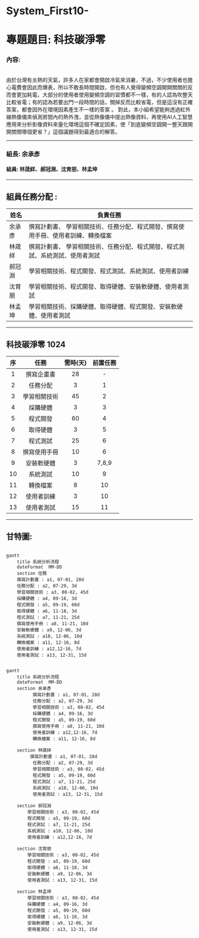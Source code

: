 # System_First10-
# 專題題目: 科技碳淨零
### 內容:
###### 
  由於台灣有炎熱的天氣，許多人在家都會開啟冷氣來消暑，不過，不少使用者也擔心電費會因此而爆表，所以不敢長時間開啟，但也有人覺得變頻空調開開關關的反而會更加耗電，大部分的使用者使用變頻空調的習慣都不一樣，有的人認為吹整天比較省電；有的認為若要出門一段時間的話，關掉反而比較省電，但是這沒有正確答案，都會因外在環境因素產生不一樣的答案 。
  對此，本小組希望能夠透過紅外線熱像儀來偵測房間內的熱外洩，並從熱像儀中提出熱像資料，再使用AI人工智慧應用來分析影像資料來量化環境這個不確定因素，使「到底變頻空調開一整天跟開開關關哪個更省？」這個議題得到最適合的解答。 

---

### 組長: 余承彥
#### 組員: 林荿絴、郝冠淵、沈育朋、林孟坤


---
## 組員任務分配 : 
| 姓名 | 負責任務 |
| ---- | ---- |
| 余承彥 | 撰寫計劃書、 學習相關技術、任務分配、程式開發、撰寫使用手冊、使用者訓練、轉換檔案 |
| 林荿絴 | 撰寫計劃書、 學習相關技術、任務分配、程式開發、程式測試、系統測試、使用者測試 |
| 郝冠淵| 學習相關技術、程式開發、程式測試、系統測試、使用者訓練 |
| 沈育朋| 學習相關技術、程式開發、取得硬體、安裝軟硬體、使用者測試 |
| 林孟坤| 學習相關技術、採購硬體、取得硬體、程式開發、安裝軟硬體、使用者測試 |
---
## 科技碳淨零 1024
|序 | 任務 | 需時(天) |  前置任務  |
|:--:|:---:|:-----:|:-----:|
| 1  | 撰寫企畫書 | 28 | - |
| 2  | 任務分配 |3 | 1 |   
| 3  | 學習相關技術 | 45 | 2 |
| 4  | 採購硬體 | 3 | 3 |
| 5  | 程式開發 | 60 | 4 |
| 6  | 取得硬體 | 3 | 5|
| 7  | 程式測試 | 25 | 6 |
| 8  | 撰寫使用手冊 | 10 | 6 |
| 9  | 安裝軟硬體 | 3 | 7,8,9 |
| 10 | 系統測試 | 10 | 9 |
| 11 | 轉換檔案 | 8 | 10 |
| 12 | 使用者訓練 | 3 | 10 |
| 13 | 使用者測試 | 15 | 11 |

---

## 甘特圖:
```mermaid

gantt
    title 系統分析流程
    dateFormat  MM-DD
    section 任務
    撰寫計劃書 : a1, 07-01, 28d
    任務分配 : a2, 07-29, 3d
    學習相關技術 : a3, 08-02, 45d
    採購硬體 : a4, 09-16, 3d
    程式開發 : a5, 09-19, 60d
    取得硬體 : a6, 11-18, 3d
    程式測試 : a7, 11-21, 25d
    撰寫使用手冊 : a8, 11-21, 10d
    安裝軟硬體 : a9, 12-06, 3d
    系統測試 : a10, 12-06, 10d
    轉換檔案 : a11, 12-16, 8d
    使用者訓練 : a12,12-16, 7d
    使用者測試 : a13, 12-31, 15d

```
```mermaid

gantt
    title 系統分析流程
    dateFormat  MM-DD
    section 余承彥
          撰寫計劃書 : a1, 07-01, 28d
          任務分配 : a2, 07-29, 3d
          學習相關技術 : a3, 08-02, 45d
          採購硬體 : a4, 09-16, 3d
          程式開發 : a5, 09-19, 60d
          撰寫使用手冊 : a8, 11-21, 10d
          使用者訓練 : a12,12-16, 7d
          轉換檔案 : a11, 12-16, 8d
          
    section 林荿絴
         撰寫計劃書 : a1, 07-01, 28d
          任務分配 : a2, 07-29, 3d
          學習相關技術 : a3, 08-02, 45d          
          程式開發 : a5, 09-19, 60d
          程式測試 : a7, 11-21, 25d
          系統測試 : a10, 12-06, 10d
          使用者測試 : a13, 12-31, 15d
        
    section 郝冠淵
        學習相關技術 : a3, 08-02, 45d
        程式開發 : a5, 09-19, 60d
        程式測試 : a7, 11-21, 25d
        系統測試 : a10, 12-06, 10d
        使用者訓練 : a12,12-16, 7d
        
    section 沈育朋
        學習相關技術 : a3, 08-02, 45d
        程式開發 : a5, 09-19, 60d
        取得硬體 : a6, 11-18, 3d
        安裝軟硬體 : a9, 12-06, 3d
        使用者測試 : a13, 12-31, 15d
        
    section 林孟坤
        學習相關技術 : a3, 08-02, 45d
        採購硬體 : a4, 09-16, 3d
        程式開發 : a5, 09-19, 60d
        取得硬體 : a6, 11-18, 3d
        安裝軟硬體 : a9, 12-06, 3d
        使用者測試 : a13, 12-31, 15d
```
